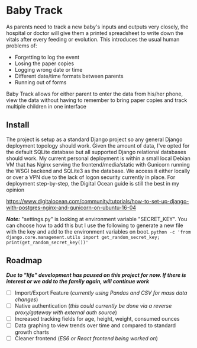 # Baby Track

As parents need to track a new baby's inputs and outputs very closely, the hospital or doctor will give them a printed spreadsheet to write down the vitals after every feeding or evolution.  This introduces the usual human problems of:
- Forgetting to log the event
- Losing the paper copies
- Logging wrong date or time
- Different date/time formats between parents
- Running out of forms 

Baby Track allows for either parent to enter the data from his/her phone, view the data without having to remember to bring paper copies and track multiple children in one interface

## Install
The project is setup as a standard Django project so any general Django deployment topology should work.  Given the amount of data, I've opted for the default SQLite database but all supported Django relational databases should work.  My current personal deployment is within a small local Debian VM that has Nginx serving the frontend/media/static with Gunicorn running the WSGI backend and SQLite3 as the database.  We access it either locally or over a VPN due to the lack of logon security currently in place.  For deployment step-by-step, the Digital Ocean guide is still the best in my opinion

<https://www.digitalocean.com/community/tutorials/how-to-set-up-django-with-postgres-nginx-and-gunicorn-on-ubuntu-16-04>

***Note:*** "settings.py" is looking at environment variable "SECRET_KEY".  You can choose how to add this but I use the following to generate a new file with the key and add to the environment variables on boot.
`
    python -c 'from django.core.management.utils import get_random_secret_key; print(get_random_secret_key())'
`

## Roadmap
***Due to "life" development has paused on this project for now.  If there is interest or we add to the family again, will continue work***
- [ ] Import/Export Feature (*currently using Pandas and CSV for mass data changes*)
- [ ] Native authentication (*this could currently be done via a reverse proxy/gateway with external auth source*)
- [ ] Increased tracking fields for age, height, weight, consumed ounces
- [ ] Data graphing to view trends over time and compared to standard growth charts
- [ ] Cleaner frontend (*ES6 or React frontend being worked on*)
